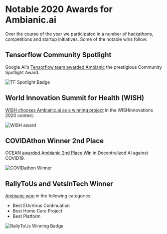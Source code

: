# Notable 2020 Awards for Ambianic.ai

Over the course of the year we participated in a number of hackathons, competitions and startup initiatives. Some of the notable wins follow:

## Tensorflow Community Spotlight

Google AI's [Tensorflow team awarded Ambianic](https://twitter.com/TensorFlow/status/1291071490062983172) the prestigious Community Spotlight Award.

![TF Spotlight Badge](https://pbs.twimg.com/profile_banners/1195860619284664320/1596827858/600x200)

## World Innovation Summit for Health (WISH) 

[WISH chooses Ambianic.ai as a winning project](https://www.linkedin.com/posts/wishqatar_ambientintelligence-privacy-elderly-activity-6720952003259891712-oYfI) in the WISHinnovations 2020 contest.

![WISH award](https://media-exp1.licdn.com/dms/image/C4E22AQH6uGFgnAlj4A/feedshare-shrink_800-alternative/0?e=1608163200&v=beta&t=7oK3kqq2qx9eSdDoh9VUVhK322o_eSUnvlHitlTo1r4)

## COVIDAthon Winner 2nd Place

OCEAN [awarded Ambianic 2nd Place Win](https://twitter.com/oceanprotocol/status/1280100814531571717?s=20) in Decentralized AI against COVID19.

![COVIDathon Winner](https://pbs.twimg.com/media/EcPUL_bX0AA5RcH?format=jpg&name=small)

## RallyToUs and VetsInTech Winner

[Ambianic won](https://twitter.com/ambianicai/status/1323730194281172993?s=20) in the following categories:
* Best EUvVirus Continuation
* Best Home Care Project
* Best Platform

![RallyToUs Winning Badge](https://pbs.twimg.com/media/El7UzkUXgAA-fp7?format=png&name=360x360)

